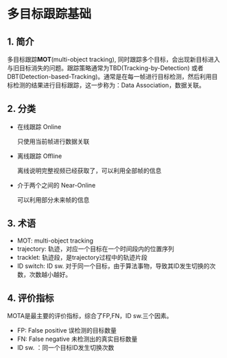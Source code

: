 # 多目标跟踪基础

## 1. 简介

多目标跟踪**MOT**(multi-object tracking), 同时跟踪多个目标，会出现新目标进入与旧目标消失的问题。跟踪策略通常为TBD(Tracking-by-Detection) 或者 DBT(Detection-based-Tracking)。通常是在每一帧进行目标检测，然后利用目标检测的结果进行目标跟踪，这一步称为：Data Association，数据关联。

## 2. 分类

- 在线跟踪 Online

    只使用当前帧进行数据关联

- 离线跟踪 Offline

    离线说明完整视频已经获取了，可以利用全部帧的信息

- 介于两个之间的 Near-Online

    可以利用部分未来帧的信息

## 3. 术语

- MOT: multi-object tracking
- trajectory: 轨迹，对应一个目标在一个时间段内的位置序列
- tracklet:  轨迹段，是trajectory过程中的轨迹片段
- ID switch: ID sw. 对于同一个目标，由于算法事物，导致其ID发生切换的次数，次数越小越好。



## 4. 评价指标

MOTA是最主要的评价指标，综合了FP,FN，ID sw.三个因素。

- FP: False positive 误检测的目标数量
- FN: False negative 未检测出的真实目标数量
- ID sw. ：同一个目标ID发生切换次数

































